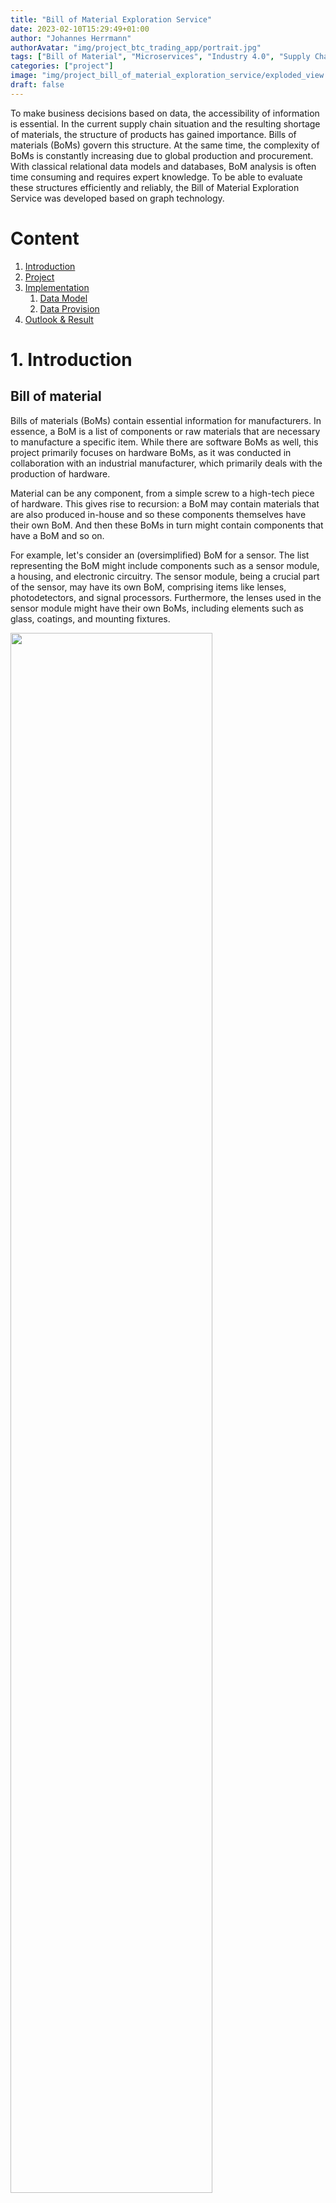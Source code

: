 ```yaml
---
title: "Bill of Material Exploration Service"
date: 2023-02-10T15:29:49+01:00
author: "Johannes Herrmann"
authorAvatar: "img/project_btc_trading_app/portrait.jpg"
tags: ["Bill of Material", "Microservices", "Industry 4.0", "Supply Chain", "Semantic Web", "Product Lifecycle Management"]
categories: ["project"]
image: "img/project_bill_of_material_exploration_service/exploded_view.jpg"
draft: false
---
```


To make business decisions based on data, the accessibility of information is essential.
In the current supply chain situation and the resulting shortage of materials, the structure 
of products has gained importance. Bills of materials (BoMs) govern this structure. At the same time, the complexity of BoMs is constantly increasing due to global production and procurement. 
With classical relational data models and databases, BoM analysis is often time consuming and requires
expert knowledge.
To be able to evaluate these structures efficiently and reliably, the Bill of Material Exploration Service was developed based on graph technology.

<!--more-->

# Content

1. [Introduction](#1-introduction)
1. [Project](#2-project)
1. [Implementation](#3-implementation)
    1. [Data Model](#31-data-model)
    1. [Data Provision](#32-data-provision)
1. [Outlook & Result](#4-outlook)

# 1. Introduction

## Bill of material

Bills of materials (BoMs) contain essential information for manufacturers. In essence, a BoM is a list of components or raw materials that are necessary to manufacture a specific item. While there are software BoMs as well, this project primarily focuses on hardware BoMs, as it was conducted in collaboration with an industrial manufacturer, which primarily deals with the production of hardware.

Material can be any component, from a simple screw to a high-tech piece of hardware.
This gives rise to recursion: a BoM may contain materials that are also produced in-house
and so these components themselves have their own BoM. And then these BoMs in turn might contain
components that have a BoM and so on.

For example, let's consider an (oversimplified) BoM for a sensor. The list representing the BoM might include components such as a sensor module, a housing, and electronic circuitry. The sensor module, being a crucial part of the sensor, may have its own BoM, comprising items like lenses, photodetectors, and signal processors. Furthermore, the lenses used in the sensor module might have their own BoMs, including elements such as glass, coatings, and mounting fixtures.

<img src="/../../img/project_bill_of_material_exploration_service/BOM-simple.png" width=80%>

BoMs provide an important interface between the engineers who develop and design
the hardware and the production facilities. The engineers need to specify which components
are required in which quantities, such that the production can be transferred and scaled
to factories. But there lies more vital information within a BoM. For example, an engineer
who is designing a new product might need information on which parts were used in a similar, already
existing product. And BoMs are just as important in production. If the production of a certain
product is stopped, it is relevant to know which components are not needed anymore.

Moreover, BoMs not only play a large role in development and manufacturing but
also in other processes. The ability to link the BoM data with other relevant data points provides many opportunities
to answer questions that are important for an industrial manufacturer. For instance, by connecting BoM data with vendors, it becomes possible to enhance the early detection of potential supply chain risks. Additionally, BoM data can be leveraged to determine the extent and impact on products when there is a price alteration or a halt in the delivery of a particular component.

Within a company, any of these contexts may give rise to complex questions about the
BoM structure. A service that can answer each of these questions in detail is
out of scope for this project. Instead, the service(s) implemented in this project will
focus on answering the most basic question "How often is material X part of material Y?".
The answer produced by the service should be generic while being detailed enough to
derive the answers to more complex questions.

## Alternative Materials, Parallel Production, and Validity
The simple structure of BoMs and the parthood relation is made more complicated by the reality of hardware manufacturing. 

### Alternative Materials
A BoM may specify alternatives for certain materials to be used instead of others. There
might be, for example, two types of screws that are very similar and can be used
interchangeably to manufacture some product. In this case, it is not possible to determine
the components of this product in general. Each of these screws might have been used. Only when handed a specific instance of the product, it is possible to determine which screws were used.

### Parallel Production
Parallel production refers to the simultaneous production of a material in two plants.
The problem is that plants can be very different from one another. They may differ for
example in machinery or staff. And they can be located in different countries. This
necessitates that each plant has its own BoM version of every material produced
there.
For example, consider a sensor that has to be assembled by gluing the hull
together. There are two plants; one plant has advanced machinery that can glue parts
together and in the other plant humans do the same work. Both plants can produce the
sensor, but the plant with advanced machinery would require less glue than
the plant operated by humans. So the sensor has effectively two BoMs, one for each plant.

The fact that there can be completely different BoMs for the same material affects
the parthood relation between the materials. There are three cases:

1. Both plants use the same material in the same quantity
1. Both plants use the same material but in different quantities
1. One plant uses another material than the other plant (or none at all)


In the first case, the parallel production is identical and thus the parthood is virtually the same. In the second and third cases, however, two distinct parthood relations need to be taken into account.

## Validity
Each BoM entry has a date range associated with it, during which it is considered valid.
A BoM may change during its lifetime and these changes are recorded using these validity
time ranges. However, this implies that the parthood connections between materials are
not static. A material that was used a year ago might not be used in the current
version of the BoM.

# 2. Project
The goal of this project is to answer the question "How often is material X part of material Y?" efficiently and as accurately as possible.
It should be an improvement over the software used typically in industrial manufacturing.

The legacy system has several drawbacks to answer the question above. It can only display the parent
materials directly above the given materials. Though the system is capable of displaying all child
materials of a given material, it does not take into account parallel production, alternatives, or
validities. Furthermore, there does not exist an API interface to query parent or child materials of
some given materials. The functionalities described above are only accessible via the user interface.
This legacy system uses a relational database to store the BoM data. Finding usage paths from one
material to another requires many self-joins of the underlying table and is thus very inefficient for
the kind of questions this project aims to answer. So, even if this system would implement a REST API
or something similar, its technology is not well suited for this specific problem.

The software should also be able to answer which materials have alternatives or parallel production.
For all queries, it needs to be possible to specify a _validity_ date, at which all data in the query
result has to be valid. As mentioned above, it is not always possible to determine how often exactly one material occurs on the BoM of other materials. In this case, the answer should be the upper bound 
of how often the material might occur.
When these goals are met, the software will provide an improvement over the current solution and
enable new use cases.

Furthermore, the software should be extensible and scalable in the long term. It is
supposed to be used by the Research and Development department of the company. Some of the planned
features are filtering based on plant, position type, or other fields. Another important feature is
the front end. It is developed separately from this project and integrated into a company-internal marketplace of data products.

# 3. Implementation
## 3.1 Data model
The data is modeled as a graph and stored in a graph database. Each material is
represented by a node in the graph. There is a directed edge between two materials,
if one is part of the other, i.e. one material appears on the BoM of another material.
The direction of the edge is from the containing material (parent) to the contained
material (child). So an edge can be interpreted as **hasPart** (or parthood) predicate.
The relevant data regarding that usage, such as usage quantity, unit, plant, and so on
can be stored at each edge and is described in more detail in the section below.

<img src="/../../img/project_bill_of_material_exploration_service/hasPart.png" width=30%>

Because these multiple uses may have different data associated with them, it is necessary
to make a distinction between these usages in the data model. This can be done by inserting
multi-edges into the graph, such that each edge can hold the data for one usage.

Furthermore, there may not be cycles in the graph. A cycle would entail that some
material is made from itself. From a philosophical perspective, it could be argued
that this might be the case. However, in the practical context of engineering and
manufacturing, this does not make sense. Thus, if a cycle is found the underlying dataset
is faulty and needs to be fixed at the data source. So, for this project, we may
treat the graph as being acyclic.

To summarize; the data can be represented by a directed, acyclic graph with multi-edges.

### Attributes of hasPart

Most of the relevant data concerns the edges between the materials. First and foremost
is the quantity and the unit of how much of the child material is used in the parent
material. Other important attributes of the hasPart relation are the plant where the
parent material is produced, which position the child material has on its parent's BoM,
and the position type (which is used to mark alternative materials).

To store the data in a regular RDF format, it is necessary to use an n-ary hasPart
property. For each hasPart edge between two materials, a node is inserted representing
this composition of child and parent material. This composition node is connected to
the parent by the hasComposition object property and to the child by the consistsOf property. The parent material may have one or more compositions while the composition
has exactly one child material, which it consists of.
The additional attributes are stored at
the composition node via properties. The following properties have been added to the
data model:

 - Object properties
   - hasPlant: The plant where the parent material is produced
   - hasPosition: The position of the child on its parent's BoM
   - hasPosType: The position type (indicates alternative materials)
 - Data properties
   - hasQuantity (float): Quantity of child material needed to produce one parent material
   - hasUnit (string): The unit of the quantity (pieces, meter, kg, ...)
   - validFrom (datetime): Timestamp, when this BoM started to be valid
   - validUntil (datetime): Timestamp, when this BoM stops to be valid
   - hasProbability (float, optional): Probability, that this child is used as an alternative (if it is an alternative material)

Additionally, there is another property called hasComponent, which connects the parent
and the child material directly. This property is used to find all paths starting or 
ending at some material. 

<img src="/../../img/project_bill_of_material_exploration_service/datamodel.png" width=100%>

The object properties are required for alternative materials and parallel production
and are explained in more detail in the sections below.

The name "composition" for these nodes has been chosen to reflect
the nature of parthood in the case of BoMs. There are many ways in which one thing
can be part of another thing. For example, bronze is part of a bronze statue and
wheels are part of a car. But while it is possible to remove the wheels from the car
with the car still existing afterward, the same is not possible with the bronze of
a bronze statue. This is because both cases refer to different sub-properties of hasPart:
constitution and composition.
Bronze constitutes a bronze statue and wheels are components of a car.
Similarly, a BoM can be seen as a list of components that make up the parent material
(i.e. the composites). Thus the name composition appears to match the semantics of BoMS.
Note, however, that the study of parthood has its philosophical field of study
(Mereology) which investigates the many subtleties of this property. So a more in-depth
examination of this property is out of the scope of this project.

### Alternatives
Each (child) material that appears on a BoM has a certain position. As mentioned above,
a BoM can be thought of as a list, and this BoM position simply refers to the position
of the child on its parent's list of materials.
Multiple materials in the same position indicate that there are alternative
materials or parallel production.
Alternative materials are marked as such by their position type.
The position type is a simple string, which originates from the data source and is
stored at the composition node.

Thus a material has an alternative, if and only if:

 1. Both materials appear in the same position
 1. Both materials are used in the same plant
 1. One of the materials has the position type "alternative"

As mentioned above, alternatives also have a probability associated with them. In theory, it is
possible to determine after production how many of each alternative material was used and from
that calculate a distribution. With this, it could be possible to determine which alternatives
are the most important. In practice, however, this probability field at the data source is only
used to indicate, whether an alternative is used at all.

## Parallel Production
Like alternative materials, parallel production can also be identified by position, but it
is not indicated by the position type. There is parallel production between two materials, if:

 1. Both materials appear in the same position
 1. Both materials are used in different plants

Note, that the conditions of parallel production and alternative materials theoretically partition
the data: If two materials appear in the same position they either are produced in the same plant
or they are not. If they are, then one of them should be an alternative material. If they are not,
then there is parallel production between them. This invariance can be used to ensure proper
data quality. If there are two materials in the same position and the same plant, but the
position type does not indicate an alternative material, then a human needs to intervene and
examine the data in detail.

A case distinction can be made to assess how much information is entailed by the parallel production
between two child materials:

1. Both plants use the same material in the same quantity. Then the usage quantity of the child material can be precisely determined.
1. Both plants use the same material in different quantities. Then it is not possible to determine
a precise quantity, but it is possible to aggregate them. E.g. compute the maximum, minimum,
average, or others, depending on the application.
1. The plants use different materials. As in the case above, it is not possible to determine a precise quantity and an aggregate needs to be computed. However, because different materials are used it is also possible that the units do not match. This is not necessarily a problem, as long as the user gets notified.

## 3.2 Application Architecture
The application was built using a microservice architecture. Each step in the line has been
implemented as a microservice. These microservices will run on a Kubernetes cluster. Kubernetes
in conjunction with a microservice architecture are easily scalable by simply deploying more instances
of the microservice in the cluster. So, if one of the microservices proves to be a bottleneck in the
pipeline, then it is possible to only scale this specific component of the pipeline without affecting
the rest. If the whole pipeline were managed by a monolithic architecture, then either the code
would need to be changed or the whole monolith deployed multiple times.

The drawback of a microservice architecture is the increased overhead and special importance of the
service's API: it is the only interface between the microservices, as they should otherwise be completely independent. A breaking change in some API may affect multiple other microservices down the line, causing a cascade. Each of the microservices needs to have its own Docker image to be
independently deployable from each other. In most cases, the service also requires its own web server.
With this comes the overhead of handling multiple, often similar configurations which can be mostly
mitigated by the automatic mechanisms of a Kubernetes cluster. Some overhead also occurs in the form
of code redundancy, because similar data objects have to be specified in each microservice. However,
these internal data representations are independent of other microservices. This places more
importance on the external REST APIs of the services.

The microservices were implemented using a specification-first approach, in which the specification was
written first and then implemented. For this approach, the connexion package developed by Zalando was
used. This framework was built on top of the Python Flask web framework and requires an Openapi
specification, which is a widely used standard. Connexion connects the YAML file of this specification
directly with the source code of the web server. It is also capable of checking whether the server's JSON
responses fit the specification.

<img src="/../../img/project_bill_of_material_exploration_service/architecture.png" width=100%>

### Data Loading
The origin of the data is a legacy system that stores the BoM data in a relational database. The
full dataset needs to be downloaded from this legacy system and uploaded into a graph database.
At the company, the database GraphDB from the vendor Ontotext is used. It provides an RDF-quad store with a SPARQL engine. The
microservice that does these bulk down- and uploads is called Bulky.

The legacy system provides the data through a SOAP-XML interface. The purpose of the first microservice
is to download the XML data, transform it into turtle format, and insert it into
GraphDB. The following services only depend on the data in the GraphDB, so this stage needs to
ensure data integrity. This means checking that the graph is acyclic,
ensuring necessary data fields are filled and all data can be parsed. If one of these checks
fails, then the data is not uploaded. Thus, if data is present in the GraphDB, it has
to conform to the quality standards defined in this service.

The XML data is essentially a list of BoM items. Each of these items contains
information on how a child material is used in the parent material. This information is the
same as mentioned in the section above, so quantity, unit, plant, etc. The
conversion of these BoM items into the RDF data model is straightforward: a composition
node is added between the two nodes representing the materials. At this composition node,
detailed information about the way in which one material occurs on the BoM of 
another can be saved.

However, information about parallel production and alternatives is not readily available
in this data model. So the Bulky service adds the parallelTo object property to
compositions, which will improve the querying of this data model for the Pathfinder.
Two compositions are called parallel to each other, if and only if they have the same
parent material and the child materials appear in the same position on their parent's
BoM.

<img src="/../../img/project_bill_of_material_exploration_service/parallelTo.png" width=100%>

If two compositions satisfy the conditions for parallel production or
alternative materials, they are also parallel to each other. The converse does not hold: two child materials may appear in the same position if the validity of one BoM entry
ends before the
other entry becomes valid. In this case, there is neither parallel production nor
alternatives, while the compositions are parallel. It is even possible for the
validity ranges to overlap. Thus, it is only possible to precisely determine parallel
production and alternatives within a temporal context. This context is provided by the
user upon sending a request as a timestamp. But this request is handled by BoMES and/or
the Pathfinder. Bulky does not receive requests. 

Despite this limitation, the parallelTo property still provides a benefit for the
Pathfinder and it is explained below.

```
PREFIX voc-mat: <https://data.com/voc/material/>
PREFIX res-mat: <https://data.com/res/material/>
INSERT {
    GRAPH res-mat: {
    ?comp1 voc-mat:isParallelTo ?comp2.
    ?comp2 voc-mat:isParallelTo ?comp1.
    }
} WHERE {
    GRAPH res-mat: {
    	?mat voc-mat:hasComposition ?comp1.
    	?comp1 voc-mat:hasPosition ?pos.
    	?mat voc-mat:hasComposition ?comp2.
    	?comp2 voc-mat:hasPosition ?pos.
    	FILTER (?comp1 != ?comp2)
    }
}
```

Another important addition by Bulky is to classify the individual materials as
ParallelProducedMaterial. This is necessary because of a corner case of parallel 
production. One plant may require a material that another plant does 
not. In that case, there is only one child material with one composition and no 
parallels. This may lead to parallel production going undetected and is explained in
more detail below. While it is not possible to compare compositions to detect this case,
parallel production can be identified by examining the parent materials. Aside from the composition
with missing parallel, the parent material has to have at least two other compositions, one for each
plant. These two compositions can be used to classify the parent material as being produced in parallel.

However, the problems mentioned above persist: without providing a timestamp, it is
not possible to determine whether parallel production occurs or not. The current solution
will interpolate a timestamp of the current day for the `%validAt%` placeholder. Thus,
parallel production might not be accurately determined in certain corner cases on
historical data. However, the results by Pathfinder and BoMES will be accurate for currently
valid data.

```
PREFIX voc-mat: <https://data.com/voc/material/>
PREFIX xsd: <http://www.w3.org/2001/XMLSchema#>
PREFIX rdf: <http://www.w3.org/1999/02/22-rdf-syntax-ns#>
PREFIX res-mat: <https://data.com/res/material/>
INSERT {
    GRAPH res-mat: {
        ?mat rdf:type voc-mat:ParallelProducedMaterial
    }
}
WHERE {
    GRAPH res-mat: {
    	?mat voc-mat:hasComposition ?comp1.
    	?mat voc-mat:hasComposition ?comp2.
    	?comp1 voc-mat:hasPlant ?plant1.
    	?comp2 voc-mat:hasPlant ?plant2.
    	FILTER (?plant1 != ?plant2 && ?comp1 != ?comp2)

    	?comp1 voc-mat:validFrom ?validFrom1.
    	?comp1 voc-mat:validUntil ?validUntil1.
    	?comp2 voc-mat:validFrom ?validFrom2.
    	?comp2 voc-mat:validUntil ?validUntil2.
    	BIND(xsd:dateTime("%validAt%") AS ?validAt)
    	FILTER(?validFrom1 < ?validAt && ?validUntil1 > ?validAt)
    	FILTER(?validFrom2 < ?validAt && ?validUntil2 > ?validAt)
    }
}
```

### Finding Paths
Computing how often one material is part of another material can be done by finding all paths between
these materials and then aggregating them. These tasks are split into two microservices. The first
microservice is called "Pathfinder" and as the name implies, its purpose is to find all paths between two
materials. Because the underlying graph is acyclic, there is a finite number of paths between materials.

Finding these paths can be done with a simple breadth- or depth-first-search. As all paths need to be
enumerated, using more sophisticated algorithms such as Dijkstra's or A* does not provide a performance
improvement.
The pathfinder service uses the NetworkX Python library, which relies on C and Fortran libraries like
other performant Python libraries such as NumPy.

Each path consists of at least two materials, the start and the end of the path. For a single path,
it is straightforward to calculate the quantity of how often the end material is part of the start material.
This quantity is equal to the product over all edge quantities which the path consists of.
Only if multiple paths are aggregated, ambiguity over the quantity arises.

The Pathfinder service can find all parents or all children of a given list of materials.
It will download the relevant subgraph from GraphDB, consisting of either all predecessors
or all successors and the edges between them. Then all paths that end or start on the input materials are
computed using NetworkX. These paths are converted into JSON and returned by the service.

The following SPARQL query is used to get the subgraph containing all information about the
children of the given input materials. The result of this query is a list of compositions
and their connected data. Upon receiving the result, the Pathfinder will convert each
composition into one edge in a NetworkX directed graph with multi-edges. The associated
data is stored as key-value pairs at each edge. 

```
PREFIX voc-mat: <https://data.com/voc/material/>
PREFIX rdfs: <http://www.w3.org/2000/01/rdf-schema#>
PREFIX xsd: <http://www.w3.org/2001/XMLSchema#>
PREFIX pt: <https://data.com/res/product/product-type/>
SELECT ?comp ?startLbl ?endLbl ?plantLbl ?posLbl ?posTypeLbl ?validFrom ?validUntil ?quantity ?unit ?altPosProb WHERE { 
  VALUES ?inputMat {
    %mats%
  }
  # Structure
  # Find the start of an edge from an input material
  ?inputMat voc-mat:hasComponent* ?start.
  # With the start of an edge, bind the end and the composition between start and end
  ?start voc-mat:hasComposition ?comp.
  ?comp voc-mat:consistsOf ?end.
  # From the composition, find all other object relations
  ?comp voc-mat:hasPlant ?plant.
  ?comp voc-mat:hasPosition ?position.
  ?comp voc-mat:posType ?posType.

  # Data
  ?start rdfs:label ?startLbl.
  ?end rdfs:label ?endLbl.
  ?plant rdfs:label ?plantLbl.
  ?position rdfs:label ?posLbl.
  ?posType rdfs:label ?posTypeLbl.
  ?comp voc-mat:validFrom ?validFrom.
  ?comp voc-mat:validUntil ?validUntil.
  ?comp voc-mat:hasQuantity ?quantity.
  ?comp voc-mat:hasUnit ?unit.
  OPTIONAL {?comp voc-mat:hasAltPosProbability ?altPosProb}

  # Validity
  BIND(xsd:dateTime("%validAt%") as ?validAt).
  FILTER (
    ?validFrom < ?validAt && ?validUntil > ?validAt
  )
}
```

The placeholder `%mats%` is replaced with a list of the URIs of the input materials.
Property paths based on the property hasComponent connect the input materials to the
`?start` variable. This variable matches each of the input materials and their
components. From there, all compositions of the matched materials are returned, along
with the associated information.

This query can easily be adapted to return all materials that use the given input
materials (i.e. their parents). Instead of searching for a property path from `?inputMat`
to `?start`, the goal is to find a path from `?end` to `?inputMat`. The rest of the query
remains the same.

Additionally, the data regarding parallels between compositions is also fetched from the
graph database. Similar to the query which retrieves the subgraph, the query for 
parallels will utilize property paths based on the `hasComponent` property to find
compositions that connect the input materials to their components.
Along with the compositions which are parallel to each other, all relevant information
about the parallel is queried as well.

This is necessary because it might be the case that not all parallel compositions
are present in the subgraph. Then, the Pathfinder can not identify that parallel 
production occurs or that alternatives exist.

```
PREFIX voc-mat: <https://data.com/voc/material/>
PREFIX xsd: <http://www.w3.org/2001/XMLSchema#>
PREFIX pt: <https://data.com/res/product/product-type/>
PREFIX rdfs: <http://www.w3.org/2000/01/rdf-schema#>
SELECT ?comp ?otherComp ?otherMatLbl ?plantLbl ?qty ?posTypeLbl ?altPosProb WHERE {
    # Use materials to find the relevant composition nodes, similar to the subgraph query
    {SELECT ?comp WHERE {
        VALUES ?inputMat {
          %mats%
        }
        ?inputMat voc-mat:hasComponent* ?otherMat.
        ?otherMat voc-mat:hasComposition ?comp.
    }}

    # Find other, parallel composition nodes and relevant data
    ?comp voc-mat:isParallelTo ?otherComp.
    ?otherComp voc-mat:validUntil ?validUntil.
    ?otherComp voc-mat:validFrom ?validFrom.
    ?otherComp voc-mat:consistsOf ?otherMat.
    ?otherMat rdfs:label ?otherMatLbl.
    ?otherComp voc-mat:hasPlant ?plant.
    ?plant rdfs:label ?plantLbl.
    ?otherComp voc-mat:hasQuantity ?qty.
    ?otherComp voc-mat:posType ?posType.
    ?posType rdfs:label ?posTypeLbl.
    OPTIONAL {?otherComp voc-mat:hasAltPosProbability ?altPosProb}

    BIND(xsd:dateTime("%validAt%") AS ?validAt)
    FILTER(?validFrom < ?validAt && ?validUntil > ?validAt)
}
```

Another problem may occur if the BoMs for different plants have different lengths.
Then there is a composition that has no parallel. However, the parent material does have
parallel production. When this fact is ignored, a result may be flagged as precise,
while in reality, it is possible to use none of the child material to produce the same
parent material.

This problem is solved by the classification of ParallelProducedMaterials by Bulky.
The Pathfinder will use this information to add a boolean to each material node in a path,
indicating whether this material is produced in parallel. This information can then be
used by BoMES to determine whether the quantity in the result is precise or an approximation.

```
PREFIX rdfs: <http://www.w3.org/2000/01/rdf-schema#>
PREFIX rdf: <http://www.w3.org/1999/02/22-rdf-syntax-ns#>
PREFIX voc-mat: <https://data.com/voc/material/>
SELECT ?matLbl ?hasParallelProduction WHERE { 
    VALUES ?matLbl {
        %mats%
    }
    ?mat rdfs:label ?matLbl.
    BIND(IF(EXISTS {?mat rdf:type voc-mat:ParallelProducedMaterial}, true, false) AS ?hasParallelProduction)
}

```

The paths that were found by the service are then converted into a JSON format.

```
Node {
  typeId: str,
  hasParallelProduction: bool
}

Parallel {
  eid: str
  end: Node
  plant: str
  posType: str
  probability: float
  quantity: float
}

Edge {
  eid: str # The edge id
  start: Node
  end: Node
  quantity: float
  unit: str
  plant: str
  position: str
  posType: str
  probability: float
  validFrom: str
  validUntil: str
  parallels: [Parallel]
}

Path {
  source: Node
  dest: Node
  qty: float
  unit: str
  edges: [Edge]
  hasParallels: bool
}
```


### Aggregating Paths
The next service is called the "Bill of Material Exploration Service", or BoMES for short. Its purpose is
to aggregate a list of paths into answer objects. This object carries all relevant information about how often one material is part of another material.

Most important is the aggregated quantity. The quantity has to be aggregated because of the different
ways a set of materials might be part of another material. Consider four materials: _A_, _B_, _C_ and _D_.
Material _D_ is part of _B_ and _C_. The materials _B_ and _C_ are both part of _A_.
So there are two paths from _A_ to _D_: (_A_, _B_, _D_) and (_A_, _C_, _D_). The query is how often
material _D_ is part of material _A_.

<img src="/../../img/project_bill_of_material_exploration_service/parallels.png" width=60%>

There are two cases:

1. Both material _B_ **and** material _C_ are used to manufacture material _D_
1. Either material _B_ **or** material _C_ are used to manufacture material _D_

In the first case, the quantities of both paths need to be added together and result in a precise
quantity. In the second case, either of the paths may have been used in manufacturing so there is not
one precise quantity of how often material _D_ is part of material _A_. This may be the case in either
parallel production or alternative materials (as detailed above) and the minimum or maximum overall
path quantities should be returned.

Because of this aggregation, it is necessary to include further information. Firstly, the parallel
production type, and secondly, whether there are alternatives on one of the paths. This is done in such a way that the user can determine how much information was lost by the aggregation.

The aggregated answers are then returned as a JSON response. This schema is similar to
the Pathfinder response, aside from the `parallels` attribute. It is replaced by the
attributes `alternativePositions` and `parallelProductions`, which were computed by 
BoMES.

```
Node {
  typeId: str,
  hasParallelProduction: bool
}

Alternative {
  alternative: Node
  material: Node
  parent: Node
  plant: str
  position: str
  probability: float
}

ParallelProduction {
  material: Node
  qty: float
  plant: str
  kind: int
}

Edge {
  eid: str # The edge id
  start: Node
  end: Node
  quantity: float
  unit: str
  plant: str
  position: str
  posType: str
  probability: float
  validFrom: str
  validUntil: str
  alternativePositions: [Alternative]
  parallelProductions: [ParallelProduction]
}

Path {
  source: Node
  dest: Node
  qty: float
  unit: str
  edge: [Edge]
  hasAlternativePositions: bool
  parallelProductionKind: int
}

Answer {
  source: Node
  dest: Node
  qty: float
  unit: str
  paths: [Path]
  hasAlternativePositions: bool
  hasNegativePositions: bool
  parallelProductionKind: int
}
```

# 4. Result and Outlook

The software that was developed in this project provides an improvement over the existing
solution which uses relational databases. It is capable of computing all parent and child materials of a given list of input materials. It can accurately compute how often one material is part of another and in cases where this is not directly possible, it will return the most helpful approximation to the user. It enables new use cases
based on the BoM data product and BoMES.

One example is the phase-out process in which the production of a certain material is discontinued in
one or more plants. It is necessary to find all parts of the discontinued material, which are not used
in any other production. These materials can be found with some queries to the BoMES. Whereas before, this required manual labor to go through all BoMs in the user interface of the old system.

Some features are already planned for future versions. Filtering options are planned that can, for example, filter out results from certain plants. It is also possible to link the data in the knowledge graph with other material classifications to use for filtering.
In the current versions, BoMs can be filtered based on validity by providing a point in time at which the BoM is valid. Future versions could include an option to provide a time range during which BoMs may be valid.